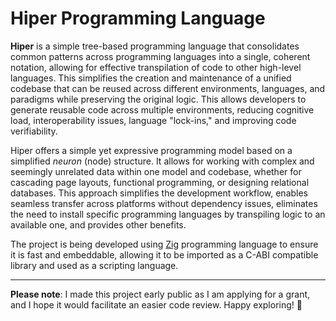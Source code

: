 # Hiper Programming Language

**Hiper** is a simple tree-based programming language that consolidates common patterns across programming languages into a single, coherent notation, allowing for effective transpilation of code to other high-level languages. This simplifies the creation and maintenance of a unified codebase that can be reused across different environments, languages, and paradigms while preserving the original logic. This allows developers to generate reusable code across multiple environments, reducing cognitive load, interoperability issues, language "lock-ins," and improving code verifiability.

Hiper offers a simple yet expressive programming model based on a simplified *neuron* (node) structure. It allows for working with complex and seemingly unrelated data within one model and codebase, whether for cascading page layouts, functional programming, or designing relational databases. This approach simplifies the development workflow, enables seamless transfer across platforms without dependency issues, eliminates the need to install specific programming languages by transpiling logic to an available one, and provides other benefits. 

The project is being developed using [Zig](https://ziglang.org/) programming language to ensure it is fast and embeddable, allowing it to be imported as a C-ABI compatible library and used as a scripting language.

---

**Please note**: I made this project early public as I am applying for a grant, and I hope it would facilitate an easier code review. Happy exploring! 🔭
